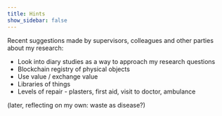 ```yaml
---
title: Hints
show_sidebar: false
---
```


Recent suggestions made by supervisors, colleagues and other parties about my research:

- Look into diary studies as a way to approach my research questions
- Blockchain registry of physical objects
- Use value / exchange value
- Libraries of things
- Levels of repair - plasters, first aid, visit to doctor, ambulance

(later, reflecting on my own: waste as disease?)